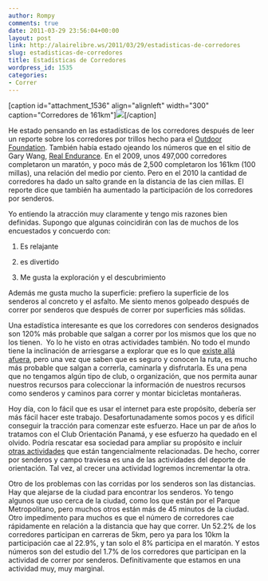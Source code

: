 ```yaml
---
author: Rompy
comments: true
date: 2011-03-29 23:56:04+00:00
layout: post
link: http://alairelibre.ws/2011/03/29/estadisticas-de-corredores
slug: estadisticas-de-corredores
title: Estadísticas de Corredores
wordpress_id: 1535
categories:
- Correr
---
```


[caption id="attachment_1536" align="alignleft" width="300" caption="Corredores de 161km"][![](http://alairelibre.ws/wp-content/uploads/2011/03/100MileFinishersStats-300x111.png)](http://alairelibre.ws/wp-content/uploads/2011/03/100MileFinishersStats.png)[/caption]


He estado pensando en las estadísticas de los corredores después de leer un reporte sobre los corredores por trillos hecho para el [Outdoor Foundation](http://www.outdoorfoundation.org/pdf/research.trailrunning.pdf). También había estado ojeando los números que en el sitio de Gary Wang, [Real Endurance](http://realendurance.com/). En el 2009, unos 497,000 corredores completaron un maratón, y poco más de 2,500 completaron los 161km (100 millas), una relación del medio por ciento. Pero en el 2010 la cantidad de corredores ha dado un salto grande en la distancia de las cien millas. El reporte dice que también ha aumentado la participación de los corredores por senderos.




Yo entiendo la atracción muy claramente y tengo mis razones bien definidas. Supongo que algunas coincidirán con las de muchos de los encuestados y concuerdo con:






  1. Es relajante


  2. es divertido


  3. Me gusta la exploración y el descubrimiento




Además me gusta mucho la superficie: prefiero la superficie de los senderos al concreto y el asfalto. Me siento menos golpeado después de correr por senderos que después de correr por superficies más sólidas.




Una estadística interesante es que los corredores con senderos designados son 120% más probable que salgan a correr por los mismos que los que no los tienen.  Yo lo he visto en otras actividades también. No todo el mundo tiene la inclinación de arriesgarse a explorar que es lo que [existe allá afuera](http://alairelibre.ws/wp-content/uploads/2011/03/P3270490.jpg), pero una vez que saben que es seguro y conocen la ruta, es mucho más probable que salgan a correrla, caminarla y disfrutarla. Es una pena que no tengamos algún tipo de club, o organización, que nos permita aunar nuestros recursos para coleccionar la información de nuestros recursos como senderos y caminos para correr y montar bicicletas montañeras.




Hoy día, con lo fácil que es usar el internet para este propósito, debería ser más fácil hacer este trabajo. Desafortunadamente somos pocos y es difícil conseguir la tracción para comenzar este esfuerzo. Hace un par de años lo tratamos con el Club Orientación Panamá, y ese esfuerzo ha quedado en el olvido. Podría rescatar esa sociedad para ampliar su propósito e incluir [otras actividades](http://alairelibre.ws/2010/09/01/club-correcaminos) que están tangencialmente relacionadas. De hecho, correr por senderos y campo traviesa es una de las actividades del deporte de orientación. Tal vez, al crecer una actividad logremos incrementar la otra.




Otro de los problemas con las corridas por los senderos son las distancias. Hay que alejarse de la ciudad para encontrar los senderos. Yo tengo algunos que uso cerca de la ciudad, como los que están por el Parque Metropolitano, pero muchos otros están más de 45 minutos de la ciudad. Otro impedimento para muchos es que el número de corredores cae rápidamente en relación a la distancia que hay que correr. Un 52.2% de los corredores participan en carreras de 5km, pero ya para los 10km la participación cae al 22.9%, y tan solo el 8% participa en el maratón. Y estos números son del estudio del 1.7% de los corredores que participan en la actividad de correr por senderos. Definitivamente que estamos en una actividad muy, muy marginal.






